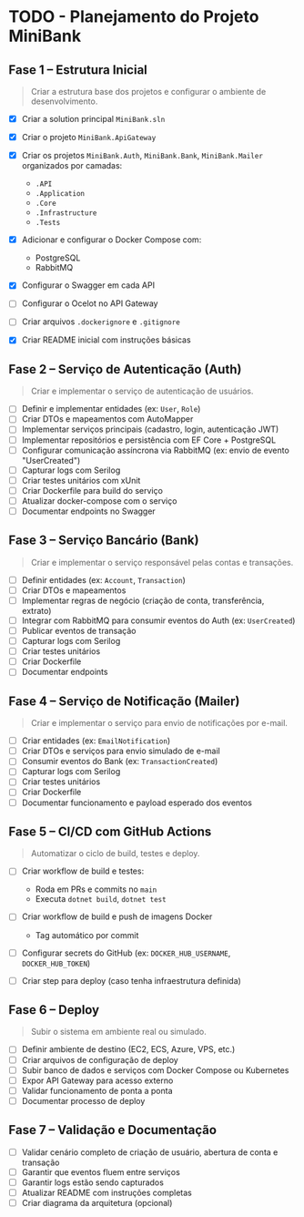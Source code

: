 # TODO - Planejamento do Projeto MiniBank

## Fase 1 – Estrutura Inicial

> Criar a estrutura base dos projetos e configurar o ambiente de desenvolvimento.

* [x] Criar a solution principal `MiniBank.sln`
* [x] Criar o projeto `MiniBank.ApiGateway`
* [x] Criar os projetos `MiniBank.Auth`, `MiniBank.Bank`, `MiniBank.Mailer` organizados por camadas:
  * `.API`
  * `.Application`
  * `.Core`
  * `.Infrastructure`
  * `.Tests`

* [x] Adicionar e configurar o Docker Compose com:
  * PostgreSQL
  * RabbitMQ

* [x] Configurar o Swagger em cada API
* [ ] Configurar o Ocelot no API Gateway
* [ ] Criar arquivos `.dockerignore` e `.gitignore`
* [x] Criar README inicial com instruções básicas

## Fase 2 – Serviço de Autenticação (Auth)

> Criar e implementar o serviço de autenticação de usuários.

* [ ] Definir e implementar entidades (ex: `User`, `Role`)
* [ ] Criar DTOs e mapeamentos com AutoMapper
* [ ] Implementar serviços principais (cadastro, login, autenticação JWT)
* [ ] Implementar repositórios e persistência com EF Core + PostgreSQL
* [ ] Configurar comunicação assíncrona via RabbitMQ (ex: envio de evento "UserCreated")
* [ ] Capturar logs com Serilog
* [ ] Criar testes unitários com xUnit
* [ ] Criar Dockerfile para build do serviço
* [ ] Atualizar docker-compose com o serviço
* [ ] Documentar endpoints no Swagger

## Fase 3 – Serviço Bancário (Bank)

> Criar e implementar o serviço responsável pelas contas e transações.

* [ ] Definir entidades (ex: `Account`, `Transaction`)
* [ ] Criar DTOs e mapeamentos
* [ ] Implementar regras de negócio (criação de conta, transferência, extrato)
* [ ] Integrar com RabbitMQ para consumir eventos do Auth (ex: `UserCreated`)
* [ ] Publicar eventos de transação
* [ ] Capturar logs com Serilog
* [ ] Criar testes unitários
* [ ] Criar Dockerfile
* [ ] Documentar endpoints

## Fase 4 – Serviço de Notificação (Mailer)

> Criar e implementar o serviço para envio de notificações por e-mail.

* [ ] Criar entidades (ex: `EmailNotification`)
* [ ] Criar DTOs e serviços para envio simulado de e-mail
* [ ] Consumir eventos do Bank (ex: `TransactionCreated`)
* [ ] Capturar logs com Serilog
* [ ] Criar testes unitários
* [ ] Criar Dockerfile
* [ ] Documentar funcionamento e payload esperado dos eventos

## Fase 5 – CI/CD com GitHub Actions

> Automatizar o ciclo de build, testes e deploy.

* [ ] Criar workflow de build e testes:
  * Roda em PRs e commits no `main`
  * Executa `dotnet build`, `dotnet test`

* [ ] Criar workflow de build e push de imagens Docker
  * Tag automático por commit

* [ ] Configurar secrets do GitHub (ex: `DOCKER_HUB_USERNAME`, `DOCKER_HUB_TOKEN`)
* [ ] Criar step para deploy (caso tenha infraestrutura definida)

## Fase 6 – Deploy

> Subir o sistema em ambiente real ou simulado.

* [ ] Definir ambiente de destino (EC2, ECS, Azure, VPS, etc.)
* [ ] Criar arquivos de configuração de deploy
* [ ] Subir banco de dados e serviços com Docker Compose ou Kubernetes
* [ ] Expor API Gateway para acesso externo
* [ ] Validar funcionamento de ponta a ponta
* [ ] Documentar processo de deploy

## Fase 7 – Validação e Documentação

* [ ] Validar cenário completo de criação de usuário, abertura de conta e transação
* [ ] Garantir que eventos fluem entre serviços
* [ ] Garantir logs estão sendo capturados
* [ ] Atualizar README com instruções completas
* [ ] Criar diagrama da arquitetura (opcional)

